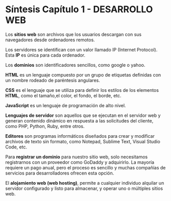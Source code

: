 # Síntesis Capítulo 1 - DESARROLLO WEB

Los **sitios web** son archivos que los usuarios descargan con sus navegadores desde ordenadores remotos.

Los servidores se identifican con un valor llamado IP (Internet Protocol). Esta **IP** es única para cada ordenador.

Los **dominios** son identificadores sencillos, como google o yahoo.

**HTML** es un lenguaje compuesto por un grupo de etiquetas definidas con un nombre rodeado de paréntesis angulares.

**CSS** es el lenguaje que se utiliza para definir los estilos de los elementos **HTML**, como el tamaño,el color, el fondo, el borde, etc.

**JavaScript** es un lenguaje de programación de alto nivel.

**Lenguajes de servidor** son aquellos que se ejecutan en el servidor web y generan contenido dinámico en respuesta a las solicitudes del cliente, como PHP, Python, Ruby, entre otros.

**Editores** son programas informáticos diseñados para crear y modificar archivos de texto sin
formato, como Notepad, Sublime Text, Visual Studio Code, etc.

Para **registrar un dominio** para nuestro sitio web, solo necesitamos registrarnos con un proveedor como GoDaddy y adquirirlo. La mayoría requiere un pago anual, pero el proceso es sencillo y muchas compañías de servicios para desarrolladores ofrecen esta opción.

El **alojamiento web (web hosting)**, permite a cualquier individuo alquilar un servidor configurado
y listo para almacenar, y operar uno o múltiples sitios web.
